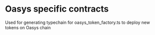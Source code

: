 # Oasys specific contracts

Used for generating typechain for oasys_token_factory.ts to deploy new tokens on Oasys chain
